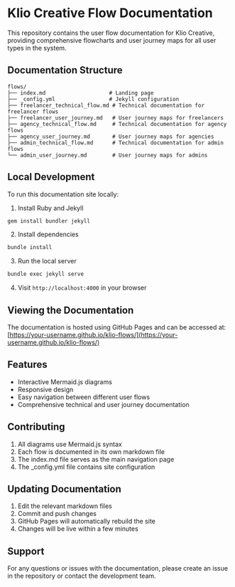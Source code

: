 # Klio Creative Flow Documentation

This repository contains the user flow documentation for Klio Creative, providing comprehensive flowcharts and user journey maps for all user types in the system.

## Documentation Structure

```
flows/
├── index.md                    # Landing page
├── _config.yml                 # Jekyll configuration
├── freelancer_technical_flow.md # Technical documentation for freelancer flows
├── freelancer_user_journey.md   # User journey maps for freelancers
├── agency_technical_flow.md     # Technical documentation for agency flows
├── agency_user_journey.md       # User journey maps for agencies
├── admin_technical_flow.md      # Technical documentation for admin flows
└── admin_user_journey.md        # User journey maps for admins
```

## Local Development

To run this documentation site locally:

1. Install Ruby and Jekyll
```bash
gem install bundler jekyll
```

2. Install dependencies
```bash
bundle install
```

3. Run the local server
```bash
bundle exec jekyll serve
```

4. Visit `http://localhost:4000` in your browser

## Viewing the Documentation

The documentation is hosted using GitHub Pages and can be accessed at:
[https://your-username.github.io/klio-flows/](https://your-username.github.io/klio-flows/)

## Features

- Interactive Mermaid.js diagrams
- Responsive design
- Easy navigation between different user flows
- Comprehensive technical and user journey documentation

## Contributing

1. All diagrams use Mermaid.js syntax
2. Each flow is documented in its own markdown file
3. The index.md file serves as the main navigation page
4. The _config.yml file contains site configuration

## Updating Documentation

1. Edit the relevant markdown files
2. Commit and push changes
3. GitHub Pages will automatically rebuild the site
4. Changes will be live within a few minutes

## Support

For any questions or issues with the documentation, please create an issue in the repository or contact the development team.
